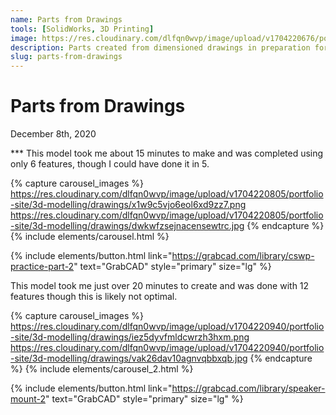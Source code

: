 ```yaml
---
name: Parts from Drawings
tools: [SolidWorks, 3D Printing]
image: https://res.cloudinary.com/dlfqn0wvp/image/upload/v1704220676/portfolio-site/3d-modelling/drawings/brerg6jdf0mpgudbwxh8.jpg
description: Parts created from dimensioned drawings in preparation for the CSWP exam.
slug: parts-from-drawings
---
```


# Parts from Drawings
<p class="post-metadata text-muted">
  December 8th, 2020
</p>
***
This model took me about 15 minutes to make and was completed using only 6 features, though I could have done it in 5.

{% capture carousel_images %}
https://res.cloudinary.com/dlfqn0wvp/image/upload/v1704220805/portfolio-site/3d-modelling/drawings/x1w9c5vjo6eol6xd9zz7.png
https://res.cloudinary.com/dlfqn0wvp/image/upload/v1704220805/portfolio-site/3d-modelling/drawings/dwkwfzsejnacensewtrc.jpg
{% endcapture %}
{% include elements/carousel.html %}

{% include elements/button.html link="https://grabcad.com/library/cswp-practice-part-2" text="GrabCAD" style="primary" size="lg" %}

This model took me just over 20 minutes to create and was done with 12 features though this is likely not optimal.

{% capture carousel_images %}
https://res.cloudinary.com/dlfqn0wvp/image/upload/v1704220940/portfolio-site/3d-modelling/drawings/iez5dyvfmldcwrzh3hxm.png
https://res.cloudinary.com/dlfqn0wvp/image/upload/v1704220940/portfolio-site/3d-modelling/drawings/vak26dav10agnvqbbxqb.jpg
{% endcapture %}
{% include elements/carousel_2.html %}

{% include elements/button.html link="https://grabcad.com/library/speaker-mount-2" text="GrabCAD" style="primary" size="lg" %}